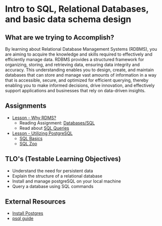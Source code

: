 # Intro to SQL, Relational Databases, and basic data schema design

## What are we trying to Accomplish?

By learning about Relational Database Management Systems (RDBMS), you are aiming to acquire the knowledge and skills required to effectively and efficiently manage data. RDBMS provides a structured framework for organizing, storing, and retrieving data, ensuring data integrity and accuracy. This understanding enables you to design, create, and maintain databases that can store and manage vast amounts of information in a way that is accessible, secure, and optimized for efficient querying, thereby enabling you to make informed decisions, drive innovation, and effectively support applications and businesses that rely on data-driven insights.

## Assignments

- [Lesson - Why RDMS?](./1-why-databases.md)
  - Reading Assignment: [Databases/SQL](https://learn.coderslang.com/0118-introduction-to-relational-databases-and-sql/)
  - Read about [SQL Queries](https://github.com/Code-Platoon-Curriculum/curriculum/blob/main/page-resources/sql-queries.md)
- [Lesson - Utilizing PostgreSQL](./2-utilizing-postgresql.md)
  - [SQL Basics](https://github.com/Code-Platoon-Assignments/sql-basics)
  - [SQL Zoo](http://sqlzoo.net/)

## TLO's (Testable Learning Objectives)

- Understand the need for persistent data
- Explain the structure of a relational database
- Install and manage postgreSQL on your local machine
- Query a database using SQL commands

## External Resources

- [Install Postgres](https://github.com/tangoplatoon/install-postgres)
- [psql guide](https://www.postgresguide.com/utilities/psql/)

